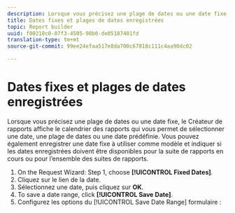 ```yaml
---
description: Lorsque vous précisez une plage de dates ou une date fixe, le Créateur de rapports affiche le calendrier des rapports qui vous permet de sélectionner une date, une plage de dates ou une date prédéfinie. Vous pouvez également enregistrer une date fixe à utiliser comme modèle et indiquer si les dates enregistrées doivent être disponibles pour la suite de rapports en cours ou pour l’ensemble des suites de rapports.
title: Dates fixes et plages de dates enregistrées
topic: Report builder
uuid: f00218c0-07f3-4505-98b0-de05187401fd
translation-type: tm+mt
source-git-commit: 99ee24efaa517e8da700c67818c111c4aa90dc02

---
```



# Dates fixes et plages de dates enregistrées

Lorsque vous précisez une plage de dates ou une date fixe, le Créateur de rapports affiche le calendrier des rapports qui vous permet de sélectionner une date, une plage de dates ou une date prédéfinie. Vous pouvez également enregistrer une date fixe à utiliser comme modèle et indiquer si les dates enregistrées doivent être disponibles pour la suite de rapports en cours ou pour l’ensemble des suites de rapports.

1. On the Request Wizard: Step 1, choose **[!UICONTROL Fixed Dates]**.
1. Cliquez sur le lien de la date.
1. Sélectionnez une date, puis cliquez sur **OK**.
1. To save a date range, click **[!UICONTROL Save Date]**.
1. Configurez les options du [!UICONTROL Save Date Range] formulaire :
